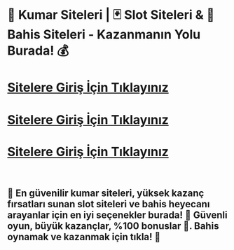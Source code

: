 # 🎰 Kumar Siteleri | 🃏 Slot Siteleri & 📱 Bahis Siteleri - Kazanmanın Yolu Burada! 💰

# [Sitelere Giriş İçin Tıklayınız](https://winzhub.org)
# [Sitelere Giriş İçin Tıklayınız](https://winzhub.org)
# [Sitelere Giriş İçin Tıklayınız](https://winzhub.org)

<br>

## 🎲 En güvenilir kumar siteleri, yüksek kazanç fırsatları sunan slot siteleri ve bahis heyecanı arayanlar için en iyi seçenekler burada! 💸 Güvenli oyun, büyük kazançlar, %100 bonuslar 🎉. Bahis oynamak ve kazanmak için tıkla! 📲
